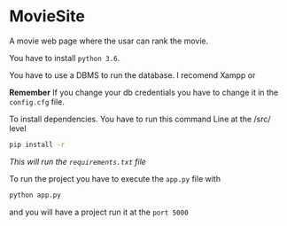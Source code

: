 # MovieSite
A movie web page where the usar can rank the movie.

You have to install `python 3.6`.

You have to use a DBMS to run the database. I recomend Xampp or 

**Remember**
If you change your db credentials you have to change it in the `config.cfg` file.



To install dependencies. You have to run this command Line at the /src/ level

```sh
pip install -r
```
*This will run the `requirements.txt` file* 

To run the project you have to execute the `app.py` file
with

```sh
python app.py
```

and you will have a project run it at the `port 5000`
